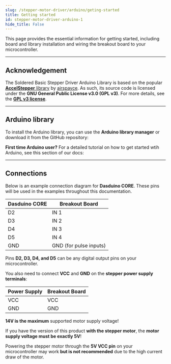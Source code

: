 ```yaml
---
slug: /stepper-motor-driver/arduino/geting-started
title: Getting started
id: stepper-motor-driver-arduino-1
hide_title: False
---
```


This page provides the essential information for getting started, including board and library installation and wiring the breakout board to your microcontroller.

---

## Acknowledgement

<InfoBox> The Soldered Basic Stepper Driver Arduino Library is based on the popular [**AccelStepper** library](https://www.airspayce.com/mikem/arduino/AccelStepper/) by [airspayce](https://www.airspayce.com/). As such, its source code is licensed under the **GNU General Public License v3.0 (GPL v3)**. For more details, see the [**GPL v3 license**](https://www.gnu.org/licenses/gpl-3.0.html).</InfoBox>

<CenteredImage src="/img/license/GPL_V3.png" alt="GNU GPL v3" width="150px" />

---

## Arduino library

To install the Arduino library, you can use the **Arduino library manager** or download it from the GitHub repository:
<QuickLink  
  title="Temperature and humidity sensor SHTC3 breakout Arduino library"  
  description="SHTC3 Arduino library by Soldered"  
  url="https://github.com/SolderedElectronics/Soldered-SHTC3-Temperature-Humidity-Sensor-Arduino-Library"  
/>  


<InfoBox>

**First time Arduino user?** For a detailed tutorial on how to get started wtih Arduino, see this section of our docs:

<QuickLink  
  title="Getting started with Arduino"  
  description="A full, comprehensive tutorial on how to fully set up and upload code for the first time on an Arduino board, from scratch!"  
  url="#"  
/>  

</InfoBox>

---

## Connections

Below is an example connection diagram for **Dasduino CORE**. These pins will be used in the examples throughout this documentation.

<CenteredImage src="/img/stepper-motor-driver/motor-driver-connection.jpeg" alt="Basic stepper driver connected to Dasduino CORE" caption="Basic stepper driver connected to Dasduino CORE" width="600px" />

| **Dasduino CORE** | **Breakout Board** |
|------------------|-------------------|
| D2              | IN 1              |
| D3              | IN 2              |
| D4              | IN 3              |
| D5              | IN 4              |
| GND             | GND (for pulse inputs) |

<InfoBox> Pins **D2, D3, D4, and D5** can be any digital output pins on your microcontroller. </InfoBox>

You also need to connect **VCC** and **GND** on the **stepper power supply terminals**:

| **Power Supply** | **Breakout Board** |
|------------------|-------------------|
| VCC              | VCC               |
| GND              | GND               |

<WarningBox> **14V is the maximum** supported motor supply voltage! </WarningBox>

<WarningBox> If you have the version of this product **with the stepper motor**, the **motor supply voltage must be exactly 5V**! </WarningBox>

<InfoBox> Powering the stepper motor through the **5V VCC pin** on your microcontroller may work **but is not recommended** due to the high current draw of the motor. </InfoBox>